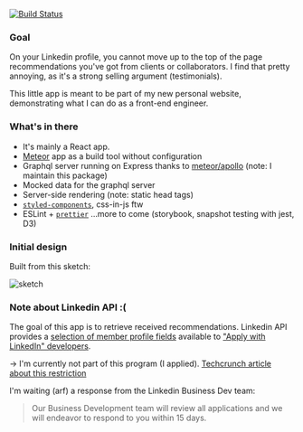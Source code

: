 [![Build Status](https://travis-ci.org/xavcz/linkedin-recommendations.svg?branch=master)](https://travis-ci.org/xavcz/linkedin-recommendations)

### Goal
On your Linkedin profile, you cannot move up to the top of the page recommendations you've got from clients or collaborators. I find that pretty annoying, as it's a strong selling argument (testimonials).

This little app is meant to be part of my new personal website, demonstrating what I can do as a front-end engineer.

### What's in there
* It's mainly a React app.
* [Meteor](https://github.com/meteor/meteor) app as a build tool without configuration 
* Graphql server running on Express thanks to [meteor/apollo](https://github.com/apollographql/meteor-integration) (note: I maintain this package)
* Mocked data for the graphql server
* Server-side rendering (note: static head tags)
* [`styled-components`](https://github.com/styled-components/styled-components), css-in-js ftw
* ESLint + [`prettier`](https://github.com/prettier/prettier)
...more to come (storybook, snapshot testing with jest, D3)

### Initial design
Built from this sketch:

![sketch](https://d3uepj124s5rcx.cloudfront.net/items/1V0F2u0u091F1j1k1I1N/original%20draft.png?v=cbf9965d)

### Note about Linkedin API :(
The goal of this app is to retrieve received recommendations. Linkedin API provides a [selection of member profile fields](https://developer.linkedin.com/docs/fields) available to ["Apply with LinkedIn" developers](https://developer.linkedin.com/partner-programs/apply).

-> I'm currently not part of this program (I applied). [Techcrunch article about this restriction](https://techcrunch.com/2015/02/12/linkedin-battens-down-the-hatches-on-api-use-limiting-full-access-to-partners/)

I'm waiting (arf) a response from  the Linkedin Business Dev team:
> Our Business Development team will review all applications and we will endeavor to respond to you within 15 days.
